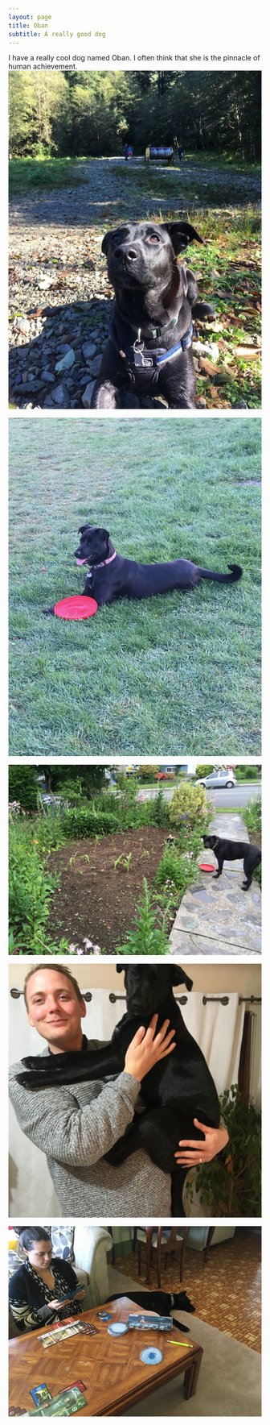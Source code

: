 ```yaml
---
layout: page
title: Oban
subtitle: A really good dog
---
```


I have a really cool dog named Oban. I often think that she is the pinnacle of human achievement.
![](/img/other/OBANCOOLPUP.JPG "Humankind's greatest achievement")

![](/img/other/OBANFRISBEE.JPG "She guards the Frisbee (TM)")

![](/img/other/OBANCORN.JPG "She guards the Frisbee (TM) and the Korn")

![](/img/other/OBANHUG.JPG "She keeps me company")

![](/img/other/ObanSleepy.JPG "She sleeps")


